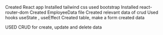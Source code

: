 Created React app
Installed tailwind css
used bootstrap
Installed react-router-dom
Created EmployeeData file
Created relevant data of crud 
Used hooks useState , useEffect
Created table, make a form created data 

USED CRUD for create, update and delete data
